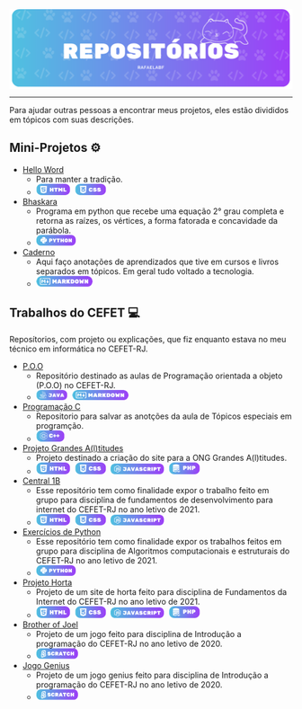 <div align="center">
    <img src="../Imagens/topRepositorio.png" alt="Repositorio" width="1000" align="middle">
</div>

<hr>

Para ajudar outras pessoas a encontrar meus projetos, eles estão divididos em tópicos com suas descrições.

## Mini-Projetos ⚙️
- [Hello Word][9]
  - Para manter a tradição.
  - <img src="../Imagens/HTML.png" alt="html" width="60"  style="margin-right: 5px"> <img src="../Imagens/css.png" alt="css" width="55"  style="margin-right: 5px"> 
- [Bhaskara][10]
  - Programa em python que recebe uma equação 2° grau completa e retorna as raízes, os vértices, a forma fatorada e concavidade da parábola.
  - <img src="../Imagens/Python.png" alt="python" width="70"  style="margin-right: 5px">
- [Caderno][11]
  - Aqui faço anotações de aprendizados que tive em cursos e livros separados em tópicos. Em geral tudo voltado a tecnologia.
  - <img src="../Imagens/Markdown.png" alt="Markdown" width="100"  style="margin-right: 5px">

## Trabalhos do CEFET 💻
Reposítorios, com projeto ou explicações, que fiz enquanto estava no meu técnico em informática no CEFET-RJ. 

- [P.O.O][1]
  - Repositório destinado as aulas de Programação orientada a objeto (P.O.O) no CEFET-RJ.
  - <img src="../Imagens/Java.png" alt="java" width="55" style="margin-right: 5px"> <img src="../Imagens/Markdown.png" alt="Markdown" width="100"  style="margin-right: 5px"> 
- [Programação C][2]
  - Repositorio para salvar as anotções da aula de Tópicos especiais em programção.
  - <img src="../Imagens/C++.png" alt="python" width="50" style="margin-right: 5px">
- [Projeto Grandes A(l)titudes][3]
  - Projeto destinado a criação do site para a ONG Grandes A(l)titudes.
  - <img src="../Imagens/HTML.png" alt="html" width="60" style="margin-right: 5px"> <img src="../Imagens/css.png" alt="css" width="55" style="margin-right: 5px"> <img src="../Imagens/Javascript.png" alt="Javascript" width="95" style="margin-right: 5px"> <img src="../Imagens/Php.png" alt="php" width="55" style="margin-right: 5px">  
- [Central 1B][4]
  - Esse repositório tem como finalidade expor o trabalho feito em grupo para disciplina de fundamentos de desenvolvimento para internet do CEFET-RJ no ano letivo de 2021.
  - <img src="../Imagens/HTML.png" alt="html" width="60" style="margin-right: 5px"> <img src="../Imagens/css.png" alt="css" width="55" style="margin-right: 5px"> <img src="../Imagens/Javascript.png" alt="Javascript" width="95" style="margin-right: 5px">
- [Exercícios de Python][5]
  - Esse repositório tem como finalidade expor os trabalhos feitos em grupo para disciplina de Algoritmos computacionais e estruturais do CEFET-RJ no ano letivo de 2021.
  - <img src="../Imagens/Python.png" alt="python" width="70"  style="margin-right: 5px">
- [Projeto Horta][6]
  - Projeto de um site de horta feito para disciplina de Fundamentos da Internet do CEFET-RJ no ano letivo de 2021.
  - <img src="../Imagens/HTML.png" alt="html" width="60" style="margin-right: 5px"> <img src="../Imagens/css.png" alt="css" width="55" style="margin-right: 5px"> <img src="../Imagens/Javascript.png" alt="Javascript" width="95" style="margin-right: 5px"> <img src="../Imagens/Php.png" alt="php" width="55" style="margin-right: 5px">
- [Brother of Joel][7]
  - Projeto de um jogo feito para disciplina de Introdução a programação do CEFET-RJ no ano letivo de 2020.
  - <img src="../Imagens/Scratch.png" alt="Scratch" width="74"  style="margin-right: 5px">
- [Jogo Genius][8]
  - Projeto de um jogo genius feito para disciplina de Introdução a programação do CEFET-RJ no ano letivo de 2020.
  - <img src="../Imagens/Scratch.png" alt="Scratch" width="74"  style="margin-right: 5px">
  

[1]: https://github.com/RafaelaBF/P.O.O?tab=readme-ov-file#poo
[2]: https://github.com/RafaelaBF/Programacao_C?tab=readme-ov-file#programacao_c
[3]: https://github.com/RafaelaBF/Site-ONG?tab=readme-ov-file#projeto-grandes-altitudes-%EF%B8%8F
[4]: https://github.com/RafaelaBF/Central1B?tab=readme-ov-file#central-1b
[5]: https://github.com/RafaelaBF/Exercicios_Python_Grupo?tab=readme-ov-file#exerc%C3%ADcios-de-python
[6]: https://github.com/RafaelaBF/Projeto_horta?tab=readme-ov-file#projeto_horta-
[7]: https://github.com/RafaelaBF/Brother-of-Joel?tab=readme-ov-file#brother-of-joel-%EF%B8%8F
[8]: https://github.com/RafaelaBF/Jogo-Genius?tab=readme-ov-file#jogo-genius-
[9]: https://github.com/RafaelaBF/HelloWorld?tab=readme-ov-file#helloworld
[10]: https://github.com/RafaelaBF/Bhaskara_Python?tab=readme-ov-file#bhaskara-
[11]: https://github.com/RafaelaBF/Caderno?tab=readme-ov-file#caderno-